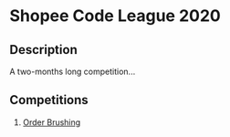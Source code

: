 # Shopee Code League 2020
## Description
A two-months long competition...

## Competitions
1. [Order Brushing](./1_order_brushing)
